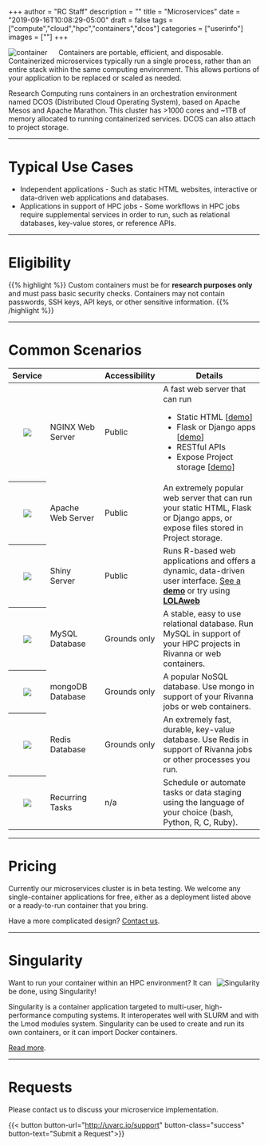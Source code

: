 +++
author = "RC Staff"
description = ""
title = "Microservices"
date = "2019-09-16T10:08:29-05:00"
draft = false
tags = ["compute","cloud","hpc","containers","dcos"]
categories = ["userinfo"]
images = [""]
+++

<img src="/images/cargo_container.png" align="left" alt="container" style="max-width:7rem;margin-right:1.4rem;" />
<p class=lead>
  Containers are portable, efficient, and disposable. Containerized microservices typically run a single process, rather than an entire stack within the same computing environment. 
  This allows portions of your application to be replaced or scaled as needed. 
</p>

<p class=lead>
  Research Computing runs containers in an orchestration environment named DCOS (Distributed Cloud Operating System), based on Apache Mesos and Apache Marathon. This cluster has >1000 cores and ~1TB of memory allocated to running containerized services. DCOS can also attach to project storage.
</p>

- - -

# Typical Use Cases

<ul>
  <li>Independent applications - Such as static HTML websites, interactive or data-driven web applications and databases.</li>
  <li>Applications in support of HPC jobs - Some workflows in HPC jobs require supplemental services in order to run, such as relational databases, key-value stores, or reference APIs.</li>
</ul>

- - -

# Eligibility

{{% highlight %}}
Custom containers must be for **research purposes only** and must pass basic security checks. Containers may not contain passwords, SSH keys, API keys, or other sensitive information.
{{% /highlight %}}

- - -

# Common Scenarios

<table class="table">
  <thead>
    <tr>
      <th scope="col">Service</th>
      <th scope="col"></th>
      <th scope="col">Accessibility</th>
      <th scope="col" style="width:40%;">Details</th>
    </tr>
  </thead>
  <tbody>
    <tr>
      <th scope="row" style="text-align:center;"><img style="max-width:4rem;" src="https://dcos.uvasomrc.io/images/nginx-500x500.png" /></th>
      <td>NGINX Web Server</td>
      <td>Public</td>
      <td>A fast web server that can run
        <ul>
          <li>Static HTML [<a target="_new" href="http://bioterms.org/">demo</a>]
          <li>Flask or Django apps [<a target="_new" href="http://bartweb.org/">demo</a>] 
          <li>RESTful APIs
          <li>Expose Project storage [<a target="_new" href="http://big.databio.org/">demo</a>]
        </ul>
      </td>
    </tr>
    <tr>
      <th scope="row" style="text-align:center;"><img style="max-width:6rem;" src="/images/apache_logo.jpg" /></th>
      <td>Apache Web Server</td>
      <td>Public</td>
      <td>An extremely popular web server that can run your static HTML, Flask or Django apps, or expose files stored in Project storage.</td>
    </tr>
    <tr>
      <th scope="row" style="text-align:center;"><img style="max-width:4rem;" src="/images/shiny-server.png" /></th>
      <td>Shiny Server</td>
      <td>Public</td>
      <td>Runs R-based web applications and offers a dynamic, data-driven user interface. <a href="https://www.rstudio.com/products/shiny/shiny-user-showcase/" target="_new">See a <b>demo</b></a> or try using <a target="_new" href="http://lolaweb.databio.org/"><b>LOLAweb</b></a></td>
    </tr>
    <tr>
      <th scope="row" style="text-align:center;"><img style="max-width:4.5rem;" src="/images/mysql_PNG9.png" /></th>
      <td>MySQL Database</td>
      <td>Grounds only</td>
      <td>A stable, easy to use relational database. Run MySQL in support of your HPC projects in Rivanna or web containers.</td>
    </tr>
    <tr>
      <th scope="row" style="text-align:center;"><img style="max-width:6rem;" src="https://dcos.uvasomrc.io/images/mongodb.png" /></th>
      <td>mongoDB Database</td>
      <td>Grounds only</td>
      <td>A popular NoSQL database. Use mongo in support of your Rivanna jobs or web containers.</td>
    </tr>
    <tr>
      <th scope="row" style="text-align:center;"><img style="max-width:4rem;" src="https://dcos.uvasomrc.io/images/redis.svg" /></th>
      <td>Redis Database</td>
      <td>Grounds only</td>
      <td>An extremely fast, durable, key-value database. Use Redis in support of Rivanna jobs or other processes you run.</td>
    </tr>
    <tr>
      <th scope="row" style="text-align:center;"><img style="max-width:4rem;" src="/images/bash_512x512.png" /></th>
      <td>Recurring Tasks</td>
      <td>n/a</td>
      <td>Schedule or automate tasks or data staging using the language of your choice (bash, Python, R, C, Ruby).</td>
    </tr>
  </tbody>
</table>

- - - 

# Pricing

Currently our microservices cluster is in beta testing. We welcome any single-container applications for free, 
either as a deployment listed above or a ready-to-run container that you bring.

Have a more complicated design? [Contact us](http://uvarc.io/support).

- - -

# Singularity

<img align="right" style="max-width:20%;" src="/images/rivanna/singularity-logo.png" alt="Singularity" />

Want to run your container within an HPC environment? It can be done, using Singularity! 

Singularity is a container application targeted to multi-user, high-performance computing systems. It interoperates well with SLURM and with the Lmod modules system. Singularity can be used to create and run its own containers, or it can import Docker containers.

[Read more](/userinfo/rivanna/software/containers/).

- - -

# Requests

Please contact us to discuss your microservice implementation.

{{< button button-url="http://uvarc.io/support" button-class="success" button-text="Submit a Request">}}
